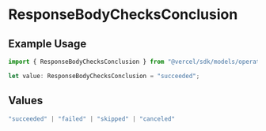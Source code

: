 # ResponseBodyChecksConclusion

## Example Usage

```typescript
import { ResponseBodyChecksConclusion } from "@vercel/sdk/models/operations";

let value: ResponseBodyChecksConclusion = "succeeded";
```

## Values

```typescript
"succeeded" | "failed" | "skipped" | "canceled"
```